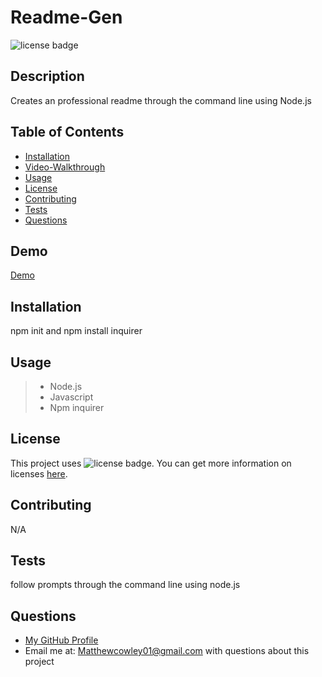 # Readme-Gen
  ![license badge](https://img.shields.io/badge/license-MIT-brightgreen)
  ## Description
  Creates an professional readme through the command line using Node.js
  ## Table of Contents
  * [Installation](#installation)
  * [Video-Walkthrough](#Demo)
  * [Usage](#usage)
  * [License](#license)
  * [Contributing](#contributing)
  * [Tests](#tests)
  * [Questions](#questions)
  
  ## Demo
  [Demo](https://drive.google.com/file/d/1bobpLhpnHFmyqidd1__VuUAlPYeR6Wxx/view)
  
  ## Installation
  npm init and npm install inquirer
  ## Usage
  > * Node.js
  > * Javascript
  > * Npm inquirer
  ## License
  This project uses ![license badge](https://img.shields.io/badge/license-MIT-brightgreen). You can get more information on licenses [here](https://choosealicense.com/).
  ## Contributing
  N/A
  ## Tests
  follow prompts through the command line using node.js
  ## Questions
  * [My GitHub Profile](https://github.com/Mcowley1)
  * Email me at: [Matthewcowley01@gmail.com](mailto:Matthewcowley01@gmail.com) with questions about this project
